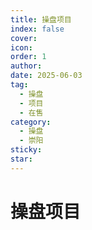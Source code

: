 ```yaml
---
title: 操盘项目
index: false
cover: 
icon: 
order: 1
author: 
date: 2025-06-03
tag:
  - 操盘
  - 项目
  - 在售
category:
  - 操盘
  - 崇阳
sticky: 
star: 
---
```


<Catalog />

# 操盘项目

